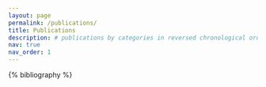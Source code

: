 ```yaml
---
layout: page
permalink: /publications/
title: Publications
description: # publications by categories in reversed chronological order.
nav: true
nav_order: 1
---
```


<!-- _pages/publications.md -->
<div class="publications">

{% bibliography %}

</div>
